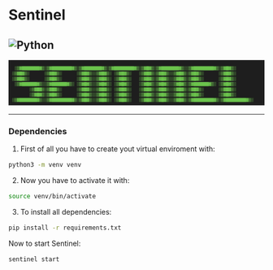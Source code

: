 # Sentinel
![Python](https://img.shields.io/badge/Python-3776AB?style=flat&logo=python&logoColor=white)
---

![logo](./assets/logo.jpeg)

---

### Dependencies

1. First of all you have to create yout virtual enviroment with:
```bash
python3 -m venv venv
```

2. Now you have to activate it with:
```bash
source venv/bin/activate
```
3. To install all dependencies:
```bash
pip install -r requirements.txt
```

Now to start Sentinel:
```bash
sentinel start
```